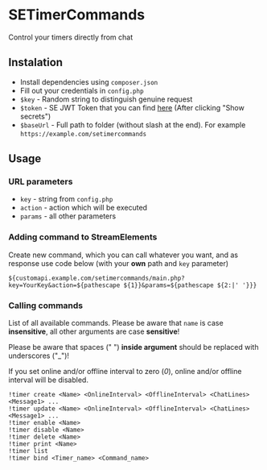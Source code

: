 # SETimerCommands
Control your timers directly from chat

## Instalation
* Install dependencies using `composer.json`
* Fill out your credentials in `config.php`
 * `$key` - Random string to distinguish genuine request
 * `$token` - SE JWT Token that you can find [here](https://streamelements.com/dashboard/account/channels) (After clicking "Show secrets")
 * `$baseUrl` - Full path to folder (without slash at the end). For example `https://example.com/setimercommands`

## Usage
### URL parameters
* `key` - string from `config.php`
* `action` - action which will be executed
* `params` - all other parameters

### Adding command to StreamElements
Create new command, which you can call whatever you want, and as response use code below (with your **own** path and `key` parameter)
```
${customapi.example.com/setimercommands/main.php?key=YourKey&action=${pathescape ${1}}&params=${pathescape ${2:|' '}}}
```

### Calling commands
List of all available commands. Please be aware that `name` is case **insensitive**, all other arguments are case **sensitive**!

Please be aware that spaces (" ") **inside argument** should be replaced with underscores ("_")!

If you set online and/or offline interval to zero (*0*), online and/or offline interval will be disabled.
```
!timer create <Name> <OnlineInterval> <OfflineInterval> <ChatLines> <Message1> ...
!timer update <Name> <OnlineInterval> <OfflineInterval> <ChatLines> <Message1> ...
!timer enable <Name>
!timer disable <Name>
!timer delete <Name>
!timer print <Name>
!timer list
!timer bind <Timer_name> <Command_name>
```
